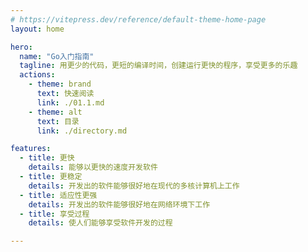 ```yaml
---
# https://vitepress.dev/reference/default-theme-home-page
layout: home

hero:
  name: "Go入门指南"
  tagline: 用更少的代码，更短的编译时间，创建运行更快的程序，享受更多的乐趣
  actions:
    - theme: brand
      text: 快速阅读
      link: ./01.1.md
    - theme: alt
      text: 目录
      link: ./directory.md

features:
  - title: 更快
    details: 能够以更快的速度开发软件
  - title: 更稳定
    details: 开发出的软件能够很好地在现代的多核计算机上工作
  - title: 适应性更强
    details: 开发出的软件能够很好地在网络环境下工作
  - title: 享受过程
    details: 使人们能够享受软件开发的过程

---
```


